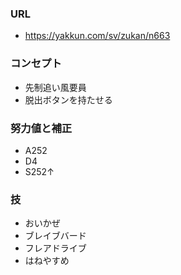 ### URL

- https://yakkun.com/sv/zukan/n663

### コンセプト

- 先制追い風要員
- 脱出ボタンを持たせる

### 努力値と補正

- A252
- D4
- S252↑

### 技

- おいかぜ
- ブレイブバード
- フレアドライブ
- はねやすめ